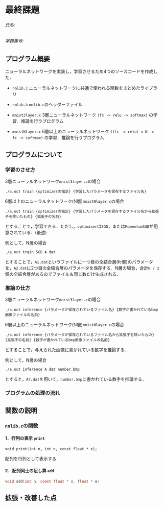 # 最終課題
###### 氏名:
###### 学籍番号:

## プログラム概要
ニューラルネットワークを実装し，学習させるため4つのソースコードを作成した．
* `nnlib.c`
ニューラルネットワークに共通で使われる関数をまとめたライブラリ

* `nnlib.h`
`nnlib.c`のヘッダーファイル

* `mnist3layer.c`
3層ニューラルネットワーク ``(fc -> relu -> softmax)`` の学習．推論を行うプログラム

* `mnistNlayer.c`
6層以上のニューラルネットワーク ``((fc -> relu) × N -> fc -> softmax)`` の学習．推論を行うプログラム


## プログラムについて
### 学習のさせ方
3層ニューラルネットワーク`mnist3layer.c`の場合
```
./a.out train {optimizerの指定} {学習したパラメータを保存するファイル名}
```
6層以上のニューラルネットワーク(N層)`mnistNlayer.c`の場合
```
./a.out train {optimizerの指定} {学習したパラメータを保存するファイル名から拡張子を除いたもの} {拡張子の名前}
```
とすることで，学習できる．ただし，`optimiser`は`SGD`，または`MomentumSGD`が用意されている．(後述)

例として，N層の場合
```
./a.out train SGD A dat
```
とすることで，`A1.dat`というファイルに一つ目の全結合層(fc層)のパラメータを，`A2.dat`に2つ目の全結合層のパラメータを保存する．N層の場合，合計`N / 2`個の全結合層があるのでファイルも同じ数だけ生成される．
### 推論の仕方
3層ニューラルネットワーク`mnist3layer.c`の場合
```
./a.out inference {パラメータが保存されているファイル名} {数字が書かれているbmp画像ファイルの名前}
```
6層以上のニューラルネットワーク(N層)`mnistNlayer.c`の場合
```
./a.out inference {パラメータが保存されているファイル名から拡張子を除いたもの} {拡張子の名前} {数字が書かれているbmp画像ファイルの名前}
```
とすることで，与えられた画像に書かれている数字を推論する．

例として，N層の場合
```
./a.out inference A dat number.bmp
```
とすると，`A?.dat`を用いて，`number.bmp`に書かれている数字を推論する．
### プログラムの処理の流れ


## 関数の説明
### `nnlib.c`の関数
#### 1．行列の表示 `print`
```c:
void print(int m, int n, const float * x);
```
 配列を行列として表示する
#### 2．配列同士の足し算 `add`
```c
void add(int n, const float * x, float * o)
```

## 拡張・改善した点
